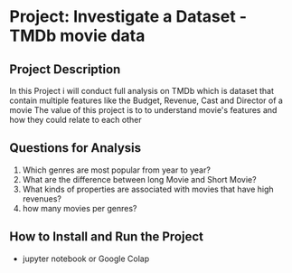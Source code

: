 # Project: Investigate a Dataset - TMDb movie data
## Project Description
In this Project i will conduct full analysis on TMDb which is dataset that contain multiple features like the Budget, Revenue, Cast and Director of a movie
The value of this project is to to understand movie's features and how they could relate to each other

## Questions for Analysis

<ol>
<li>Which genres are most popular from year to year?
<li>What are the difference between long Movie and Short Movie?
<li>What kinds of properties are associated with movies that have high revenues?
<li>how many movies per genres?
</ol>

## How to Install and Run the Project
<ul>
  <li>jupyter notebook or Google Colap
  <div>  
    
